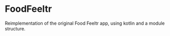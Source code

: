 # FoodFeeltr
Reimplementation of the original Food Feeltr app, using kotlin and a module structure. 
